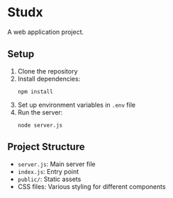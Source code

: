 # Studx

A web application project.

## Setup

1. Clone the repository
2. Install dependencies:
   ```
   npm install
   ```
3. Set up environment variables in `.env` file
4. Run the server:
   ```
   node server.js
   ```

## Project Structure

- `server.js`: Main server file
- `index.js`: Entry point
- `public/`: Static assets
- CSS files: Various styling for different components 